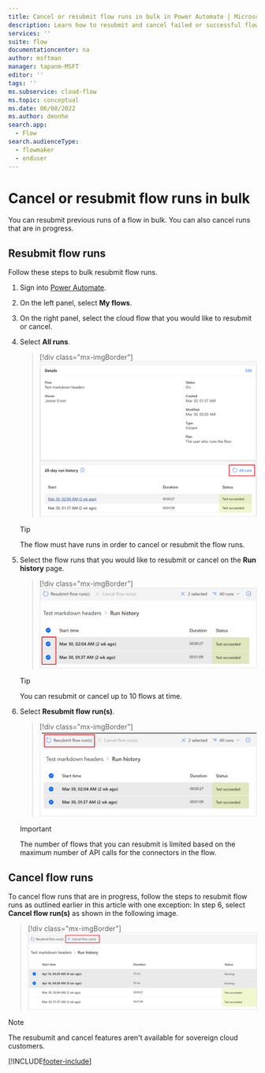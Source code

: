 ```yaml
---
title: Cancel or resubmit flow runs in bulk in Power Automate | Microsoft Docs
description: Learn how to resubmit and cancel failed or successful flow runs in Power Automate.
services: ''
suite: flow
documentationcenter: na
author: msftman
manager: tapanm-MSFT
editor: ''
tags: ''
ms.subservice: cloud-flow
ms.topic: conceptual
ms.date: 06/08/2022
ms.author: deonhe
search.app: 
  - Flow
search.audienceType: 
  - flowmaker
  - enduser
---
```


# Cancel or resubmit flow runs in bulk

You can resubmit previous runs of a flow in bulk. You can also cancel runs that are in progress.

## Resubmit flow runs

Follow these steps to bulk resubmit flow runs.

1. Sign into [Power Automate](https://powerautomate.com).
1. On the left panel, select **My flows**.
1. On the right panel, select the cloud flow that you would like to resubmit or cancel.
1. Select **All runs**.

    >[!div class="mx-imgBorder"]
    >![Screenshot that displays all runs for the selected flow.](./media/cancel-resubmit-how-to/all-runs.png "All runs for the selected flow")

   >[!TIP]
   >The flow must have runs in order to cancel or resubmit the flow runs.

1. Select the flow runs that you would like to resubmit or cancel on the **Run history** page.

    >[!div class="mx-imgBorder"]
    >![Screenshot that displays the selected runs for the selected flow.](./media/cancel-resubmit-how-to/select-runs.png "Selected runs for the selected flow")

   >[!TIP]
   >You can resubmit or cancel up to 10 flows at time.

1. Select **Resubmit flow run(s)**.

    >[!div class="mx-imgBorder"]
     >![Screenshot that displays Resubmit flow run(s) button.](./media/cancel-resubmit-how-to/resubmit-runs.png "Resubmit flow run(s) button")

   >[!IMPORTANT]
   >The number of flows that you can resubmit is limited based on the maximum number of API calls for the connectors in the flow.

## Cancel flow runs

To cancel flow runs that are in progress, follow the steps to resubmit flow runs as outlined earlier in this article with one exception: In step 6, select **Cancel flow run(s)** as shown in the following image.

>[!div class="mx-imgBorder"]
>![Screenshot that displays the Cancel flow run(s) button.](./media/cancel-resubmit-how-to/cancel-runs.png "Cancel flow run(s) button")

>[!NOTE]
>The resubumit and cancel features aren't available for sovereign cloud customers.
 
[!INCLUDE[footer-include](includes/footer-banner.md)]